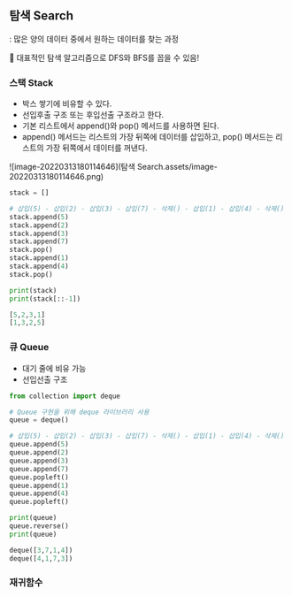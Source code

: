 ## 탐색 Search

: 많은 양의 데이터 중에서 원하는 데이터를 찾는 과정

💨 대표적인 탐색 알고리즘으로 DFS와 BFS를 꼽을 수 있음!



### 스택 Stack

- 박스 쌓기에 비유할 수 있다.
- 선입후출 구조 또는 후입선출 구조라고 한다.
- 기본 리스트에서 append()와 pop() 메서드를 사용하면 된다.
- append() 메서드는 리스트의 가장 뒤쪽에 데이터를 삽입하고, pop() 메서드는 리스트의 가장 뒤쪽에서 데이터를 꺼낸다.

![image-20220313180114646](탐색 Search.assets/image-20220313180114646.png)

```python
stack = []

# 삽입(5) - 삽입(2) - 삽입(3) - 삽입(7) - 삭제() - 삽입(1) - 삽입(4) - 삭제()
stack.append(5)
stack.append(2)
stack.append(3)
stack.append(7)
stack.pop()
stack.append(1)
stack.append(4)
stack.pop()

print(stack)
print(stack[::-1])

[5,2,3,1]
[1,3,2,5]
```



### 큐 Queue

- 대기 줄에 비유 가능
- 선입선출 구조

```python
from collection import deque

# Queue 구현을 위해 deque 라이브러리 사용
queue = deque()

# 삽입(5) - 삽입(2) - 삽입(3) - 삽입(7) - 삭제() - 삽입(1) - 삽입(4) - 삭제()
queue.append(5)
queue.append(2)
queue.append(3)
queue.append(7)
queue.popleft()
queue.append(1)
queue.append(4)
queue.popleft()

print(queue)
queue.reverse()
print(queue)

deque([3,7,1,4])
deque([4,1,7,3])
```



### 재귀함수

